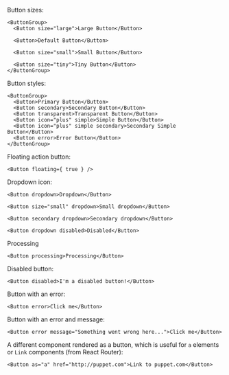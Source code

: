 Button sizes:

```
<ButtonGroup>
  <Button size="large">Large Button</Button>

  <Button>Default Button</Button>

  <Button size="small">Small Button</Button>

  <Button size="tiny">Tiny Button</Button>
</ButtonGroup>
```

Button styles:

```
<ButtonGroup>
  <Button>Primary Button</Button>
  <Button secondary>Secondary Button</Button>
  <Button transparent>Transparent Button</Button>
  <Button icon="plus" simple>Simple Button</Button>
  <Button icon="plus" simple secondary>Secondary Simple Button</Button>
  <Button error>Error Button</Button>
</ButtonGroup>
```

Floating action button:

```
<Button floating={ true } />
```

Dropdown icon:

```
<Button dropdown>Dropdown</Button>
```

```
<Button size="small" dropdown>Small dropdown</Button>
```

```
<Button secondary dropdown>Secondary dropdown</Button>
```

```
<Button dropdown disabled>Disabled</Button>
```

Processing

```
<Button processing>Processing</Button>
```

Disabled button:

```
<Button disabled>I'm a disabled button!</Button>
```

Button with an error:

```
<Button error>Click me</Button>
```

Button with an error and message:

```
<Button error message="Something went wrong here...">Click me</Button>
```

A different component rendered as a button, which is useful for `a` elements or `Link` components (from React Router):

```
<Button as="a" href="http://puppet.com">Link to puppet.com</Button>
```